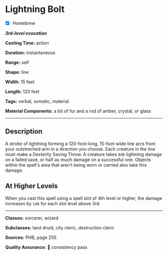 # Lightning Bolt

- [x] Homebrew

***3rd-level evocation***

**Casting Time:** action

**Duration:** instantaneous

**Range:** self

**Shape:** line

**Width:** 15 feet

**Length:** 120 feet

**Tags:** verbal, somatic, material

**Material Components:** a bit of fur and a rod of amber, crystal, or glass

---

## Description
A stroke of lightning forming a 120-foot-long, 15-foot-wide line arcs from your outstreched arm in a direction you choose.
Each creature in the line must make a Dexterity Saving Throw.
A creature takes `8d6` lightning damage on a failed save, or half as much damage on a successful one.
Objects within the spell's area that aren't being worn or carried also take this damage.

## At Higher Levels
When you cast this spell using a spell slot of 4th level or higher, the damage increases by `1d6` for each slot level above 3rd.

---

**Classes:** sorcerer, wizard

**Subclasses:** land druid, city cleric, destruction cleric

**Sources:** PHB, page 255

**Quality Assurance:** :star2: consistency pass
